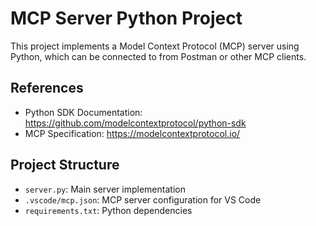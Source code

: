 # MCP Server Python Project

This project implements a Model Context Protocol (MCP) server using Python, which can be connected to from Postman or other MCP clients.

## References
- Python SDK Documentation: https://github.com/modelcontextprotocol/python-sdk
- MCP Specification: https://modelcontextprotocol.io/

## Project Structure
- `server.py`: Main server implementation
- `.vscode/mcp.json`: MCP server configuration for VS Code
- `requirements.txt`: Python dependencies
